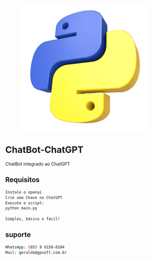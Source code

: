 

<p align="center">
  <img src="./assets/images/logo.png" width="400" alt="Python" /></a>
</p>

# ChatBot-ChatGPT
ChatBot integrado ao ChatGPT

## Requisitos
```bash
Instale o openai
Crie uma Chave no ChatGPT
Execute o script:
python main.py

Simples, básico e fácil!
```

## suporte
```bash
WhatsApp: (85) 9 9150-8104
Mail: geraldo@gpsoft.com.br
```


